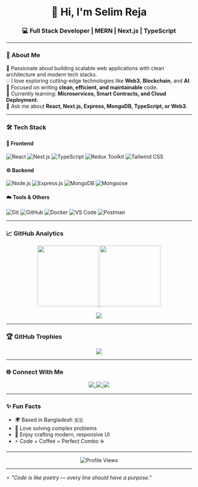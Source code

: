 <h1 align="center">👋 Hi, I'm Selim Reja</h1>
<h3 align="center">💻 Full Stack Developer | MERN | Next.js | TypeScript</h3>

---

### 🧠 About Me  
🚀 Passionate about building scalable web applications with clean architecture and modern tech stacks.  
💡 I love exploring cutting-edge technologies like **Web3**, **Blockchain**, and **AI**.  
🎯 Focused on writing **clean, efficient, and maintainable** code.  
🌱 Currently learning: **Microservices, Smart Contracts, and Cloud Deployment**.  
💬 Ask me about **React, Next.js, Express, MongoDB, TypeScript, or Web3**.  

---

### 🛠️ Tech Stack  

#### 🚀 Frontend  
![React](https://img.shields.io/badge/-React-20232A?style=for-the-badge&logo=react&logoColor=61DAFB)
![Next.js](https://img.shields.io/badge/-Next.js-000000?style=for-the-badge&logo=nextdotjs&logoColor=white)
![TypeScript](https://img.shields.io/badge/-TypeScript-007ACC?style=for-the-badge&logo=typescript&logoColor=white)
![Redux Toolkit](https://img.shields.io/badge/-Redux%20Toolkit-764ABC?style=for-the-badge&logo=redux&logoColor=white)
![Tailwind CSS](https://img.shields.io/badge/-TailwindCSS-38B2AC?style=for-the-badge&logo=tailwind-css&logoColor=white)

#### ⚙️ Backend  
![Node.js](https://img.shields.io/badge/-Node.js-339933?style=for-the-badge&logo=node-dot-js&logoColor=white)
![Express.js](https://img.shields.io/badge/-Express.js-000000?style=for-the-badge&logo=express&logoColor=white)
![MongoDB](https://img.shields.io/badge/-MongoDB-4EA94B?style=for-the-badge&logo=mongodb&logoColor=white)
![Mongoose](https://img.shields.io/badge/-Mongoose-880000?style=for-the-badge&logo=mongoose&logoColor=white)

#### ☁️ Tools & Others  
![Git](https://img.shields.io/badge/-Git-F05033?style=for-the-badge&logo=git&logoColor=white)
![GitHub](https://img.shields.io/badge/-GitHub-181717?style=for-the-badge&logo=github&logoColor=white)
![Docker](https://img.shields.io/badge/-Docker-2496ED?style=for-the-badge&logo=docker&logoColor=white)
![VS Code](https://img.shields.io/badge/-VS%20Code-007ACC?style=for-the-badge&logo=visual-studio-code&logoColor=white)
![Postman](https://img.shields.io/badge/-Postman-FF6C37?style=for-the-badge&logo=postman&logoColor=white)

---

### 📈 GitHub Analytics  

<p align="center">
  <a href="https://github.com/SelimRejabd">
    <img src="https://github-readme-stats.vercel.app/api?username=SelimRejabd&show_icons=true&theme=tokyonight&hide_border=true&count_private=true" height="165" />
    <img src="https://github-readme-streak-stats.herokuapp.com/?user=SelimRejabd&theme=tokyonight&hide_border=true" height="165" />
  </a>
</p>

<p align="center">
  <a href="https://github.com/SelimRejabd">
    <img src="https://github-readme-stats.vercel.app/api/top-langs/?username=SelimRejabd&layout=compact&theme=tokyonight&hide_border=true" />
  </a>
</p>

---

### 🏆 GitHub Trophies  
<p align="center">
  <img src="https://github-profile-trophy.vercel.app/?username=selimlrejabd&theme=tokyonight&no-frame=true&margin-w=15&margin-h=15" />
</p>

---

### 🌐 Connect With Me  
<p align="center">
  <a href="https://www.linkedin.com/in/SelimRejabd" target="_blank">
    <img src="https://img.shields.io/badge/-LinkedIn-0077B5?style=for-the-badge&logo=linkedin&logoColor=white" />
  </a>
  <a href="mailto:selimreja.work@gmail.com">
    <img src="https://img.shields.io/badge/-Gmail-D14836?style=for-the-badge&logo=gmail&logoColor=white" />
  </a>
  <a href="https://selimreja.vercel.app" target="_blank">
    <img src="https://img.shields.io/badge/-Portfolio-000000?style=for-the-badge&logo=vercel&logoColor=white" />
  </a>
</p>

---

### ✨ Fun Facts  
- 🌍 Based in Bangladesh 🇧🇩  
- 🧩 Love solving complex problems  
- 🎨 Enjoy crafting modern, responsive UI  
- ⚡ Code + Coffee = Perfect Combo ☕  

---

<p align="center">
  <img src="https://komarev.com/ghpvc/?username=SelimRejabd&style=for-the-badge&color=blueviolet" alt="Profile Views" />
</p>

---

⭐️ *“Code is like poetry — every line should have a purpose.”*  
